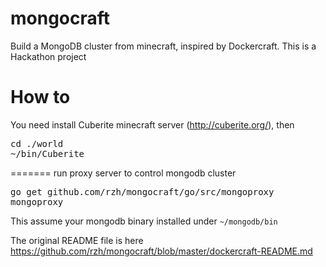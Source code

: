 # mongocraft

Build a MongoDB cluster from minecraft, inspired by Dockercraft. This is a Hackathon project

# How to 

You need install Cuberite minecraft server (http://cuberite.org/), then

<pre>
cd ./world
~/bin/Cuberite
</pre>

=======
run proxy server to control mongodb cluster

<pre>
go get github.com/rzh/mongocraft/go/src/mongoproxy
mongoproxy
</pre>

This assume your mongodb binary installed under ```~/mongodb/bin```

The original README file is here https://github.com/rzh/mongocraft/blob/master/dockercraft-README.md


